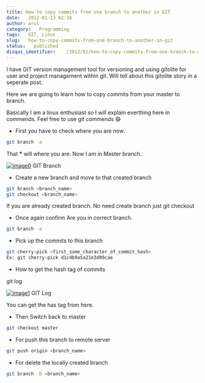 ```yaml
---
title: How to copy commits from one branch to another in GIT
date:   2012-01-13 02:16
author: arul
category:   Programming
tags:   GIT, Linux
slug:   how-to-copy-commits-from-one-branch-to-another-in-git
status:   published
disqus_identifier:    /2012/01/how-to-copy-commits-from-one-branch-to-another-in-git.html
---
```


I have GIT version management tool for versioning and using gitolite for
user and project management within git. Will tell about this gitolite
story in a seperate post.

Here we are going to learn how to copy commits from your master to
branch.

Basically I am a linux enthusiast so I will explain everthing here in
commends. Feel free to use git commends 😄

-   First you have to check where you are now.

``` bash
git branch -a
```

That **\*** will where you are. Now I am in Master branch.

[![image0](http://4.bp.blogspot.com/-cOUKcHXwslk/Tw_aT7ePh7I/AAAAAAAAIy8/8XFZMPUOZhg/s400/git-branch.PNG)](http://4.bp.blogspot.com/-cOUKcHXwslk/Tw_aT7ePh7I/AAAAAAAAIy8/8XFZMPUOZhg/s1600/git-branch.PNG)
GIT Branch

-   Create a new branch and move to that created branch

``` bash
git branch <branch_name>
git checkout <branch_name>
```

If you are already created branch. No need create branch just git
checkout

-   Once again confirm Are you in correct branch.

``` bash
git branch -a
```

-   Pick up the commits to this branch

``` bash
git cherry-pick <first_some_character_of_commit_hash>
Ex: git cherry-pick d1c4b9a5a21e3d09cae
```

-   How to get the hash tag of commits

git log

[![image1](http://1.bp.blogspot.com/-2vSzYrj_sfk/Tw_nLsAJSGI/AAAAAAAAIzU/k_60_quiZbE/s400/git-log.PNG)](http://1.bp.blogspot.com/-2vSzYrj_sfk/Tw_nLsAJSGI/AAAAAAAAIzU/k_60_quiZbE/s1600/git-log.PNG)
GIT Log

You can get the has tag from here.

-   Then Switch back to master

``` bash
git checkout master
```

-   For push this branch to remote server

``` bash
git push origin <branch_name>
```

-   For delete the locally created branch

``` bash
git branch -D <branch_name>
```
